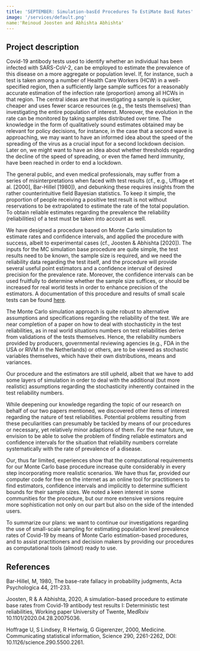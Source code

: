 ```yaml
---
title: 'SEPTEMBER: Simulation-basEd Procedures To EstiMate BasE Rates'
image: '/services/default.png'
name:'Reinoud Joosten and Abhishta Abhishta'
---
```

## Project description

Covid-19 antibody tests used to identify whether an individual has been infected with SARS-CoV-2, can be employed to estimate the prevalence of this disease on a more aggregate or population level. If, for instance, such a test is taken among a number of Health Care Workers (HCW) in a well-specified region, then a sufficiently large sample suffices for a reasonably accurate estimation of the infection rate (proportion) among all HCWs in that region. The central ideas are that investigating a sample is quicker, cheaper and uses fewer scarce resources (e.g., the tests themselves) than investigating the entire population of interest. Moreover, the evolution in the rate can be monitored by taking samples distributed over time. The knowledge in the form of qualitatively sound estimates obtained may be relevant for policy decisions, for instance, in the case that a second wave is approaching, we may want to have an informed idea about the speed of the spreading of the virus as a crucial input for a second lockdown decision. Later on, we might want to have an idea about whether thresholds regarding the decline of the speed of spreading, or even the famed herd immunity, have been reached in order to end a lockdown.

The general public, and even medical professionals, may suffer from a series of misinterpretations when faced with test results (cf., e.g., Uffrage et al. [2000], Bar-Hillel [1980]), and debunking these requires insights from the rather counterintuitive field Bayesian statistics. To keep it simple, the proportion of people receiving a positive test result is not without reservations to be extrapolated to estimate the rate of the total population. To obtain reliable estimates regarding the prevalence the reliability (reliabilities) of a test must be taken into account as well.

We have designed a procedure based on Monte Carlo simulation to estimate rates and confidence intervals, and applied the procedure with success, albeit to experimental cases (cf., Joosten & Abhishta [2020]). The inputs for the MC simulation base procedure are quite simple, the test results need to be known, the sample size is required, and we need the reliability data regarding the test itself, and the procedure will provide several useful point estimators and a confidence interval of desired precision for the prevalence rate. Moreover, the confidence intervals can be used fruitfully to determine whether the sample size suffices, or should be increased for real world tests in order to enhance precision of the estimators. A documentation of this procedure and results of small scale tests can be found [here](href:https://doi.org/10.1101/2020.04.28.20075036).

The Monte Carlo simulation approach is quite robust to alternative assumptions and specifications regarding the reliability of the test. We are near completion of a paper on how to deal with stochasticity in the test reliabilities, as in real world situations numbers on test reliabilities derive from validations of the tests themselves. Hence, the reliability numbers provided by producers, governmental reviewing agencies (e.g., FDA in the USA or RIVM in the Netherlands) or others, are to be viewed as stochastic variables themselves, which have their own distributions, means and variances. 

Our procedure and the estimators are still upheld, albeit that we have to add some layers of simulation in order to deal with the additional (but more realistic) assumptions regarding the stochasticity inherently contained in the test reliability numbers.

While deepening our knowledge regarding the topic of our research on behalf of our two papers mentioned, we discovered other items of interest regarding the nature of test reliabilities. Potential problems resulting from these peculiarities can presumably be tackled by means of our procedures or necessary, yet relatively minor adaptions of them. For the near future, we envision to be able to solve the problem of finding reliable estimators and confidence intervals for the situation that reliability numbers correlate systematically with the rate of prevalence of a disease. 

Our, thus far limited, experiences show that the computational requirements for our Monte Carlo base procedure increase quite considerably in every step incorporating more realistic scenarios. We have thus far, provided our computer code for free on the internet as an online tool for practitioners to find estimators, confidence intervals and implicitly to determine sufficient bounds for their sample sizes. We noted a keen interest in some communities for the procedure, but our more extensive versions require more sophistication not only on our part but also on the side of the intended users.

To summarize our plans: we want to continue our investigations regarding the use of small-scale sampling for estimating population level prevalence rates of Covid-19 by means of Monte Carlo estimation-based procedures, and to assist practitioners and decision makers by providing our procedures as computational tools (almost) ready to use.

## References

Bar-Hillel, M, 1980, The base-rate fallacy in probability judgments, Acta Psychologica 44, 211-233.

Joosten, R & A Abhishta, 2020, A simulation-based procedure to estimate base rates from Covid-19 antibody test results I: Deterministic test reliabilities, Working paper University of Twente, MedRxiv 10.1101/2020.04.28.20075036.

Hoffrage U, S Lindsey, R Hertwig, G Gigerenzer, 2000, Medicine. Communicating statistical information, Science 290, 2261-2262, DOI: 10.1126/science.290.5500.2261.

